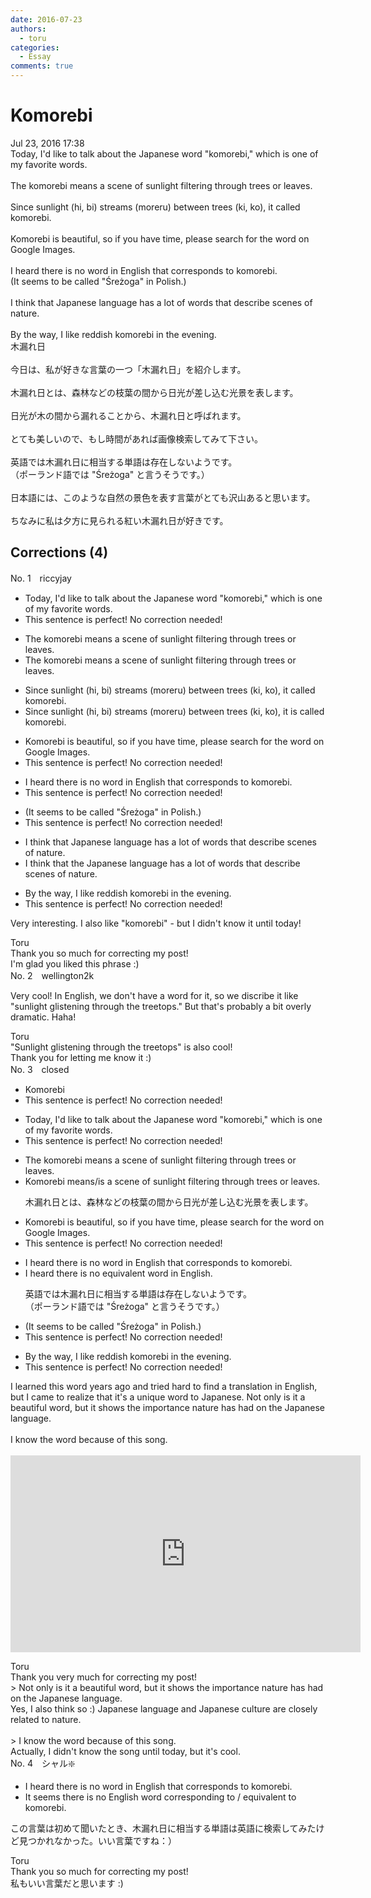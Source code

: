 ```yaml
---
date: 2016-07-23
authors:
  - toru
categories:
  - Essay
comments: true
---
```


# Komorebi
<div class="date">Jul 23, 2016 17:38</div>
<div id="post"><div id="body_show_ori">
Today, I'd like to talk about the Japanese word "komorebi," which is one of my favorite words.<br/><br/>The komorebi means a scene of sunlight filtering through trees or leaves.<br/><br/>Since sunlight (hi, bi) streams (moreru) between trees (ki, ko), it called komorebi.<br/><br/>Komorebi is beautiful, so if you have time, please search for the word on Google Images.<br/><br/>I heard there is no word in English that corresponds to komorebi.<br/>(It seems to be called "Śreżoga" in Polish.)<br/><br/>I think that Japanese language has a lot of words that describe scenes of nature.<br/><br/>By the way, I like reddish komorebi in the evening.
</div></div>

<!-- more -->

<div id="post_ja"><div id="body_show_mo">
木漏れ日<br/><br/>今日は、私が好きな言葉の一つ「木漏れ日」を紹介します。<br/><br/>木漏れ日とは、森林などの枝葉の間から日光が差し込む光景を表します。<br/><br/>日光が木の間から漏れることから、木漏れ日と呼ばれます。<br/><br/>とても美しいので、もし時間があれば画像検索してみて下さい。<br/><br/>英語では木漏れ日に相当する単語は存在しないようです。<br/>（ポーランド語では "Śreżoga" と言うそうです。）<br/><br/>日本語には、このような自然の景色を表す言葉がとても沢山あると思います。<br/><br/>ちなみに私は夕方に見られる紅い木漏れ日が好きです。
</div></div>

## Corrections (4)
<div id="block"><div class="first_name"> No. 1　<span class="just_name">riccyjay</span></div><div id="block2">
<ul class="correction_field">
<li class="incorrect">Today, I'd like to talk about the Japanese word "komorebi," which is one of my favorite words.</li>
<li class="corrected perfect">This sentence is perfect! No correction needed!</li>
</ul>
<ul class="correction_field">
<li class="incorrect">The komorebi means a scene of sunlight filtering through trees or leaves.</li>
<li class="corrected correct">
<span class="sline">The </span>komorebi means a scene of sunlight filtering through trees or leaves.
</li>
</ul>
<ul class="correction_field">
<li class="incorrect">Since sunlight (hi, bi) streams (moreru) between trees (ki, ko), it called komorebi.</li>
<li class="corrected correct">
Since sunlight (hi, bi) streams (moreru) between trees (ki, ko), it <span class="f_blue">is</span> called komorebi.
</li>
</ul>
<ul class="correction_field">
<li class="incorrect">Komorebi is beautiful, so if you have time, please search for the word on Google Images.</li>
<li class="corrected perfect">This sentence is perfect! No correction needed!</li>
</ul>
<ul class="correction_field">
<li class="incorrect">I heard there is no word in English that corresponds to komorebi.</li>
<li class="corrected perfect">This sentence is perfect! No correction needed!</li>
</ul>
<ul class="correction_field">
<li class="incorrect">(It seems to be called "Śreżoga" in Polish.)</li>
<li class="corrected perfect">This sentence is perfect! No correction needed!</li>
</ul>
<ul class="correction_field">
<li class="incorrect">I think that Japanese language has a lot of words that describe scenes of nature.</li>
<li class="corrected correct">
I think that <span class="f_blue">the</span> Japanese language has a lot of words that describe scenes of nature.
</li>
</ul>
<ul class="correction_field">
<li class="incorrect">By the way, I like reddish komorebi in the evening.</li>
<li class="corrected perfect">This sentence is perfect! No correction needed!</li>
</ul>
<p class="comment_small">
 Very interesting. I also like "komorebi" - but I didn't know it until today!
</p>

</div><div class="name"><span class="just_name">Toru</span><br>
Thank you so much for correcting my post!<br/>I'm glad you liked this phrase :)
</div>
</div>
<div id="block"><div class="first_name"> No. 2　<span class="just_name">wellington2k</span></div><div id="block2">
<p class="comment_small">
 Very cool! In English, we don't have a word for it, so we discribe it like "sunlight glistening through the treetops." But that's probably a bit overly dramatic. Haha!
</p>

</div><div class="name"><span class="just_name">Toru</span><br>
"Sunlight glistening through the treetops" is also cool!<br/>Thank you for letting me know it :)
</div>
</div>
<div id="block"><div class="first_name"> No. 3　<span class="just_name">closed</span></div><div id="block2">
<ul class="correction_field">
<li class="incorrect">Komorebi</li>
<li class="corrected perfect">This sentence is perfect! No correction needed!</li>
</ul>
<ul class="correction_field">
<li class="incorrect">Today, I'd like to talk about the Japanese word "komorebi," which is one of my favorite words.</li>
<li class="corrected perfect">This sentence is perfect! No correction needed!</li>
</ul>
<ul class="correction_field">
<li class="incorrect">The komorebi means a scene of sunlight filtering through trees or leaves.</li>
<li class="corrected correct">
<span class="f_blue">Komorebi means/<span class="f_bold">is</span></span> a scene of sunlight filtering through trees or leaves.
<p class="correction_comment">木漏れ日とは、森林などの枝葉の間から日光が差し込む光景を表します。</p>
</li>
</ul>
<ul class="correction_field">
<li class="incorrect">Komorebi is beautiful, so if you have time, please search for the word on Google Images.</li>
<li class="corrected perfect">This sentence is perfect! No correction needed!</li>
</ul>
<ul class="correction_field">
<li class="incorrect">I heard there is no word in English that corresponds to komorebi.</li>
<li class="corrected correct">
I heard there is no <span class="f_blue">equivalent </span>word in English.
<p class="correction_comment">英語では木漏れ日に相当する単語は存在しないようです。<br/>（ポーランド語では "Śreżoga" と言うそうです。）</p>
</li>
</ul>
<ul class="correction_field">
<li class="incorrect">(It seems to be called "Śreżoga" in Polish.)</li>
<li class="corrected perfect">This sentence is perfect! No correction needed!</li>
</ul>
<ul class="correction_field">
<li class="incorrect">By the way, I like reddish komorebi in the evening.</li>
<li class="corrected perfect">This sentence is perfect! No correction needed!</li>
</ul>
<p class="comment_small">
 I learned this word years ago and tried hard to find a translation in English, but I came to realize that it's a unique word to Japanese.  Not only is it a beautiful word, but it shows the importance nature has had on the Japanese language.
 <br/>
 <br/>
 I know the word because of this song.
 <br/>
 <br/>
 <object height="315" width="560">
  <param name="movie" value="https://www.youtube.com/v/1IH5wQSGuBY"/>
  <embed height="315" src="https://www.youtube.com/v/1IH5wQSGuBY" type="application/x-shockwave-flash" width="560"/>
 </object>
</p>

</div><div class="name"><span class="just_name">Toru</span><br>
Thank you very much for correcting my post!<br/>&gt; Not only is it a beautiful word, but it shows the importance nature has had on the Japanese language.<br/>Yes, I also think so :) Japanese language and Japanese culture are closely  related to nature.<br/><br/>&gt; I know the word because of this song.<br/>Actually, I didn't know the song until today, but it's cool.
</div>
</div>
<div id="block"><div class="first_name"> No. 4　<span class="just_name">シャル❇️</span></div><div id="block2">
<ul class="correction_field">
<li class="incorrect">I heard there is no word in English that corresponds to komorebi.</li>
<li class="corrected correct">
It seems there is no English word corresponding to / equivalent to komorebi.
</li>
</ul>
<p class="comment_small">
 この言葉は初めて聞いたとき、木漏れ日に相当する単語は英語に検索してみたけど見つかれなかった。いい言葉ですね：）
 <br/>
</p>

</div><div class="name"><span class="just_name">Toru</span><br>
Thank you so much for correcting my post!<br/>私もいい言葉だと思います :)
</div>
</div>
